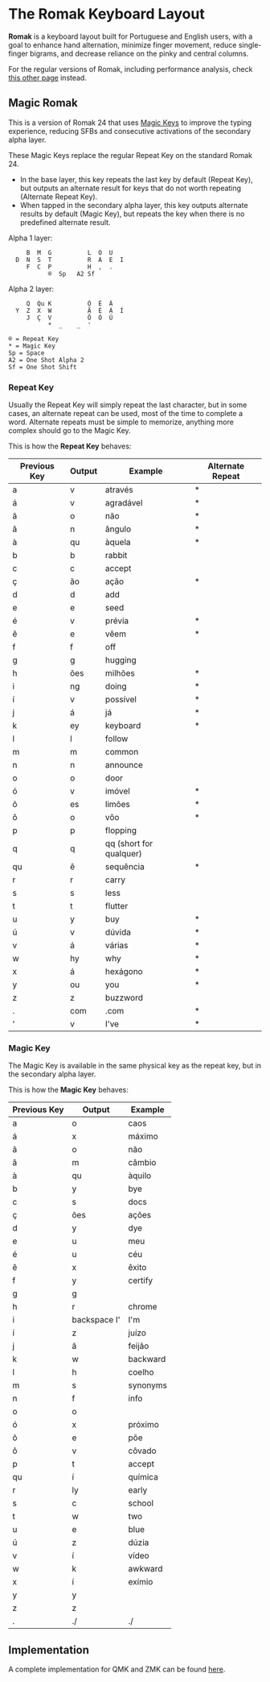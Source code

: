 # The Romak Keyboard Layout

**Romak** is a keyboard layout built for Portuguese and English users, with a goal to enhance hand alternation, minimize finger movement, reduce single-finger bigrams, and decrease reliance on the pinky and central columns.

For the regular versions of Romak, including performance analysis, check [this other page](README.md) instead.

## Magic Romak

This is a version of Romak 24 that uses [Magic Keys](https://github.com/Ikcelaks/keyboard_layouts/blob/main/magic_sturdy/magic_sturdy.md) to improve the typing experience, reducing SFBs and consecutive activations of the secondary alpha layer.

These Magic Keys replace the regular Repeat Key on the standard Romak 24.
- In the base layer, this key repeats the last key by default (Repeat Key), but outputs an alternate result for keys that do not worth repeating (Alternate Repeat Key).
- When tapped in the secondary alpha layer, this key outputs alternate results by default (Magic Key), but repeats the key when there is no predefined alternate result.

Alpha 1 layer:

```
     B  M  G          L  O  U   
  D  N  S  T          R  A  E  I 
     F  C  P          H  ,  .   
           ®  Sp   A2 Sf
```

Alpha 2 layer:

```
     Q  Qu K          Ô  Ê  Â
  Y  Z  X  W          Ã  É  Á  Í
     J  Ç  V          Õ  Ó  Ú
           *  _    _  '
```
```
® = Repeat Key
* = Magic Key
Sp = Space
A2 = One Shot Alpha 2
Sf = One Shot Shift
```

### Repeat Key

Usually the Repeat Key will simply repeat the last character, but in some cases, an alternate repeat can be used, most of the time to complete a word. Alternate repeats must be simple to memorize, anything more complex should go to the Magic Key.

This is how the **Repeat Key** behaves:

| Previous Key | Output  | Example | Alternate Repeat |
|---|---|---|---|
| a | v | através | *
| á | v | agradável | *
| ã | o | não | *
| â | n | ângulo | *
| à | qu  | àquela | *
| b | b | rabbit | 
| c | c | accept | 
| ç | ão | ação | * 
| d | d | add | 
| e | e | seed | 
| é | v | prévia | *
| ê | e | vêem | *
| f | f | off | 
| g | g | hugging | 
| h | ões | milhões | *
| i | ng | doing | *
| í | v | possível | *
| j | á | já | *
| k | ey | keyboard | *
| l | l | follow | 
| m | m | common | 
| n | n | announce | 
| o | o | door | 
| ó | v | imóvel | *
| õ | es | limões | *
| ô | o | vôo | *
| p | p | flopping | 
| q | q | qq (short for qualquer) | 
| qu | ê | sequência | *
| r | r | carry | 
| s | s | less | 
| t | t | flutter | 
| u | y | buy | *
| ú | v | dúvida  | *
| v | á | várias | *
| w | hy | why | *
| x | á | hexágono | *
| y | ou | you | *
| z | z | buzzword | 
| . | com | .com | *
| ' | v | I've | *

### Magic Key

The Magic Key is available in the same physical key as the repeat key, but in the secondary alpha layer.

This is how the **Magic Key** behaves:

| Previous Key | Output  | Example | 
|---|---|---|
| a | o | caos
| á | x | máximo 
| ã | o | não 
| â | m | câmbio
| à | qu  | àquilo | 
| b | y | bye 
| c | s | docs
| ç | ões | ações
| d | y | dye
| e | u | meu
| é | u | céu 
| ê | x | êxito 
| f | y | certify 
| g | g | 
| h | r | chrome
| i | backspace I' | I'm
| í | z | juízo 
| j | ã | feijão 
| k | w | backward
| l | h | coelho
| m | s | synonyms
| n | f | info
| o | o | 
| ó | x | próximo 
| õ | e | põe 
| ô | v | côvado 
| p | t | accept
| qu | í | química 
| r | ly | early
| s | c | school
| t | w | two 
| u | e | blue 
| ú | z | dúzia 
| v | í | vídeo 
| w | k | awkward 
| x | í | exímio 
| y | y | 
| z | z | 
| . | ./ | ./ 

## Implementation

A complete implementation for QMK and ZMK can be found [here](https://github.com/rafaelromao/keyboards).
